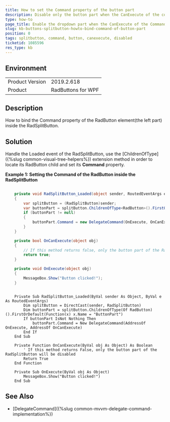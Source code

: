 ```yaml
---
title: How to set the Command property of the button part
description: Disable only the button part when the CanExecute of the command returns false.
type: how-to
page_title: Enable the dropdown part when the CanExecute of the Command is False
slug: kb-buttons-splitbutton-howto-bind-command-of-button-part
position: 0
tags: splitbutton, command, button, canexecute, disabled
ticketid: 1085596
res_type: kb
---
```


## Environment
<table>
	<tbody>
		<tr>
			<td>Product Version</td>
			<td>2019.2.618</td>
		</tr>
		<tr>
			<td>Product</td>
			<td>RadButtons for WPF</td>
		</tr>
	</tbody>
</table>

## Description

How to bind the Command property of the RadButton element(the left part) inside the RadSplitButton.

## Solution

Handle the Loaded event of the RadSplitButton, use the [ChildrenOfType]({%slug common-visual-tree-helpers%}) extension method in order to locate its RadButton child and set its __Command__ property. 

__Example 1: Setting the Command of the RadButton inside the RadSplitButton__
```C#
	
    private void RadSplitButton_Loaded(object sender, RoutedEventArgs e)
    {
        var splitButton = (RadSplitButton)sender;
        var buttonPart = splitButton.ChildrenOfType<RadButton>().FirstOrDefault(x => x.Name == "ButtonPart");
        if (buttonPart != null)
        {
            buttonPart.Command = new DelegateCommand(OnExecute, OnCanExecute);
        }
    }

    private bool OnCanExecute(object obj)
    {
        // If this method returns false, only the button part of the RadSplitButton will be disabled
        return true;
    }

    private void OnExecute(object obj)
    {
        MessageBox.Show("Button clicked!");
    }
```
```VB.NET
	
    Private Sub RadSplitButton_Loaded(ByVal sender As Object, ByVal e As RoutedEventArgs)
		Dim splitButton = DirectCast(sender, RadSplitButton)
		Dim buttonPart = splitButton.ChildrenOfType(Of RadButton)().FirstOrDefault(Function(x) x.Name = "ButtonPart")
		If buttonPart IsNot Nothing Then
			buttonPart.Command = New DelegateCommand(AddressOf OnExecute, AddressOf OnCanExecute)
		End If
	End Sub

	Private Function OnCanExecute(ByVal obj As Object) As Boolean
        ' If this method returns False, only the button part of the RadSplitButton will be disabled
		Return True
	End Function

	Private Sub OnExecute(ByVal obj As Object)
		MessageBox.Show("Button clicked!")
	End Sub
```

## See Also

* [DelegateCommand]({%slug common-mvvm-delegate-command-implementation%})